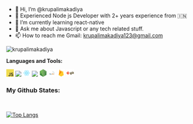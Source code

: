 
- 👋 Hi, I’m @krupalimakadiya
- 👀 Experienced Node js Developer with 2+ years experience from 🇮🇳
- 🌱 I’m currently learning react-native
- 💬 Ask me about Javascript or any tech related stuff.
- 📫 How to reach me Gmail: krupalimakadiya123@gmail.com

<p align="left"> <img src="https://komarev.com/ghpvc/?username=krupalimakadiya&label=Views&color=blue&style=plastic" alt="krupalimakadiya" /> </p>

**Languages and Tools:**  

<code><img height="20" src="https://raw.githubusercontent.com/github/explore/80688e429a7d4ef2fca1e82350fe8e3517d3494d/topics/javascript/javascript.png"></code>
<code><img height="20" src="https://avatars.githubusercontent.com/u/5658226?s=200&v=4"></code>
<code><img height="20" src="https://raw.githubusercontent.com/github/explore/80688e429a7d4ef2fca1e82350fe8e3517d3494d/topics/react/react.png"></code>
<code><img height="20" src="https://avatars.githubusercontent.com/u/139426?s=200&v=4"></code>
<code><img height="20" src="https://raw.githubusercontent.com/github/explore/80688e429a7d4ef2fca1e82350fe8e3517d3494d/topics/nodejs/nodejs.png"></code>
<code><img height="20" src="https://raw.githubusercontent.com/github/explore/80688e429a7d4ef2fca1e82350fe8e3517d3494d/topics/mysql/mysql.png"></code>
<code><img height="20" src="https://raw.githubusercontent.com/github/explore/80688e429a7d4ef2fca1e82350fe8e3517d3494d/topics/firebase/firebase.png"></code>
<code><img height="20" src="https://raw.githubusercontent.com/github/explore/80688e429a7d4ef2fca1e82350fe8e3517d3494d/topics/git/git.png"></code>

<h3 align="left">My Github States:</h3> <br/>

[![Top Langs](https://github-readme-stats.vercel.app/api/top-langs/?username=krupalimakadiya&layout=compact&hide=php)](https://github.com/krupalimakadiya/github-readme-stats)

<!---
krupalimakadiya/krupalimakadiya is a ✨ special ✨ repository because its `README.md` (this file) appears on your GitHub profile.
You can click the Preview link to take a look at your changes.
--->
